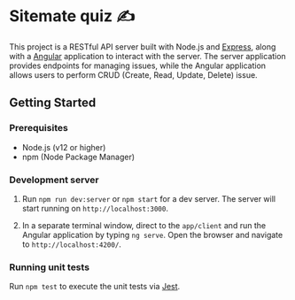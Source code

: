 # Sitemate quiz ✍️

This project is a RESTful API server built with Node.js and [Express](https://expressjs.com/), along with a [Angular](https://angular.dev/) application to interact with the server. The server application provides endpoints for managing issues, while the Angular application allows users to perform CRUD (Create, Read, Update, Delete) issue.

## Getting Started

### Prerequisites
- Node.js (v12 or higher)
- npm (Node Package Manager)

### Development server

1. Run `npm run dev:server` or `npm start` for a dev server. The server will start running on `http://localhost:3000`.

2. In a separate terminal window, direct to the `app/client` and run the Angular application by typing `ng serve`. Open the browser and navigate to `http://localhost:4200/`.


### Running unit tests

Run `npm test` to execute the unit tests via [Jest](https://jestjs.io/).
